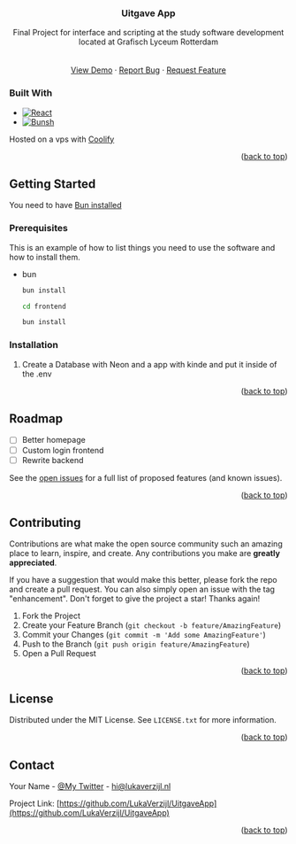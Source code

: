 <a name="readme-top"></a>

<h3 align="center">Uitgave App</h3>

  <p align="center">
    Final Project for interface and scripting at the study software development located at Grafisch Lyceum Rotterdam
    <br />
    <br />
    <br />
    <a href="https://uitgaveapp.lukaverzijl.nl/">View Demo</a>
    ·
    <a href="https://github.com/LukaVerzijl/UitgaveApp/issues/new?labels=bug&template=bug-report.md">Report Bug</a>
    ·
    <a href="https://github.com/LukaVerzijl/UitgaveApp/issues/new?labels=enhancement&template=feature-reaquest.md">Request Feature</a>
  </p>
</div>





### Built With

* [![React][React.js]][React-url]
* [![Bunsh][Bun]][Bun-url]

Hosted on a vps with <a href="https://coolify.io/">Coolify </a> 

<p align="right">(<a href="#readme-top">back to top</a>)</p>



<!-- GETTING STARTED -->
## Getting Started

You need to have <a href="https://bun.sh">Bun installed </a>

### Prerequisites

This is an example of how to list things you need to use the software and how to install them.
* bun
  ```sh
  bun install

  cd frontend

  bun install
  ```

### Installation

1. Create a Database with Neon and a app with kinde and put it inside of the .env


<p align="right">(<a href="#readme-top">back to top</a>)</p>





<!-- ROADMAP -->
## Roadmap

- [ ] Better homepage
- [ ] Custom login frontend
- [ ] Rewrite backend

See the [open issues](https://github.com/LukaVerzijl/UitgaveApp/issues) for a full list of proposed features (and known issues).

<p align="right">(<a href="#readme-top">back to top</a>)</p>



<!-- CONTRIBUTING -->
## Contributing

Contributions are what make the open source community such an amazing place to learn, inspire, and create. Any contributions you make are **greatly appreciated**.

If you have a suggestion that would make this better, please fork the repo and create a pull request. You can also simply open an issue with the tag "enhancement".
Don't forget to give the project a star! Thanks again!

1. Fork the Project
2. Create your Feature Branch (`git checkout -b feature/AmazingFeature`)
3. Commit your Changes (`git commit -m 'Add some AmazingFeature'`)
4. Push to the Branch (`git push origin feature/AmazingFeature`)
5. Open a Pull Request

<p align="right">(<a href="#readme-top">back to top</a>)</p>



<!-- LICENSE -->
## License

Distributed under the MIT License. See `LICENSE.txt` for more information.

<p align="right">(<a href="#readme-top">back to top</a>)</p>



<!-- CONTACT -->
## Contact

Your Name - [@My Twitter](https://twitter.com/Redlucraft1) - hi@lukaverzijl.nl

Project Link: [https://github.com/LukaVerzijl/UitgaveApp](https://github.com/LukaVerzijl/UitgaveApp)

<p align="right">(<a href="#readme-top">back to top</a>)</p>


<!-- MARKDOWN LINKS & IMAGES -->
<!-- https://www.markdownguide.org/basic-syntax/#reference-style-links -->
[issues-shield]: https://img.shields.io/github/issues/LukaVerzijl/UitgaveApp.svg?style=for-the-badge
[issues-url]: https://github.com/LukaVerzijl/UitgaveApp/issues
[license-shield]: https://img.shields.io/github/license/LukaVerzijl/UitgaveApp.svg?style=for-the-badge
[license-url]: https://github.com/LukaVerzijl/UitgaveApp/blob/master/LICENSE.txt
[React.js]: https://img.shields.io/badge/React-20232A?style=for-the-badge&logo=react&logoColor=61DAFB\
[Bun]: https://img.shields.io/badge/Bun-20232A?style=for-the-badge&logo=Bun&logoColor=fbf0df
[Bun-url]: https://bun.sh
[React-url]: https://reactjs.org/
